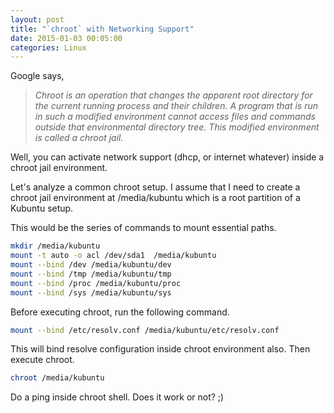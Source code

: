 ```yaml
---
layout: post
title: "`chroot` with Networking Support"
date: 2015-01-03 00:05:00
categories: Linux
---
```

Google says,

> _Chroot is an operation that changes the apparent root directory for the
current running process and their children. A program that is run in such a
modified environment cannot access files and commands outside that
environmental directory tree. This modified environment is called a chroot
jail._

Well, you can activate network support (dhcp, or internet whatever) inside a
chroot jail environment.

Let's analyze a common chroot setup. I assume that I need to create a chroot
jail environment at /media/kubuntu which is a root partition of a Kubuntu
setup.

This would be the series of commands to mount essential paths.

```bash
mkdir /media/kubuntu
mount -t auto -o acl /dev/sda1  /media/kubuntu
mount --bind /dev /media/kubuntu/dev
mount --bind /tmp /media/kubuntu/tmp
mount --bind /proc /media/kubuntu/proc
mount --bind /sys /media/kubuntu/sys
```

Before executing chroot, run the following command.

```bash
mount --bind /etc/resolv.conf /media/kubuntu/etc/resolv.conf
```
This will bind resolve configuration inside chroot environment also. Then
execute chroot.

```bash 
chroot /media/kubuntu
```

Do a ping inside chroot shell. Does it work or not? ;)

